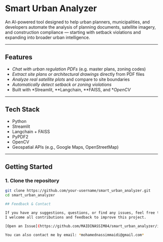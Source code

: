 # Smart Urban Analyzer

An AI-powered tool designed to help urban planners, municipalities, and developers automate the analysis of planning documents, satellite imagery, and construction compliance — starting with setback violations and expanding into broader urban intelligence.

---

## Features

- *Chat with urban regulation PDFs* (e.g. master plans, zoning codes)
- *Extract site plans or architectural drawings* directly from PDF files
- *Analyze real satellite plots* and compare to site boundaries
- *Automatically detect setback or zoning violations*
- Built with *Streamlit, **Langchain, **FAISS, and **OpenCV*

---

## Tech Stack

- Python
- Streamlit
- Langchain + FAISS
- PyPDF2
- OpenCV
- Geospatial APIs (e.g., Google Maps, OpenStreetMap)

---

## Getting Started

### 1. Clone the repository

```bash
git clone https://github.com/your-username/smart_urban_analyzer.git
cd smart_urban_analyzer

## Feedback & Contact

If you have any suggestions, questions, or find any issues, feel free to open an issue on this repository.  
I welcome all contributions and feedback to improve this project.

[Open an Issue](https://github.com/MAIDINASSIM84/smart_urban_analyzer/issues)

You can also contact me by email: *mohamednassimmaidi@gmail.com*
